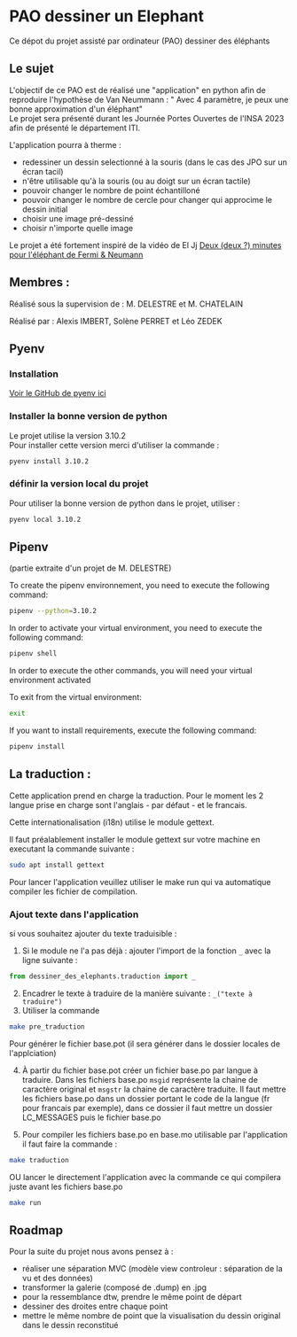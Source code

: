# PAO dessiner un Elephant
Ce dépot du projet assisté par ordinateur (PAO) dessiner des éléphants  

## Le sujet 
L'objectif de ce PAO est de réalisé une "application" en python afin de reproduire l'hypothèse de Van Neummann : 
" Avec 4 paramètre, je peux une bonne approximation d'un éléphant"  
Le projet sera présenté durant les Journée Portes Ouvertes de l'INSA 2023 afin de présenté le département ITI.  

L'application pourra à therme : 
 - redessiner un dessin selectionné à la souris (dans le cas des JPO sur un écran tacil)
 - n'être utilisable qu'à la souris (ou au doigt sur un écran tactile)
 - pouvoir changer le nombre de point échantilloné 
 - pouvoir changer le nombre de cercle pour changer qui approcime le dessin initial
 - choisir une image pré-dessiné
 - choisir n'importe quelle image

Le projet a été fortement inspiré de la vidéo de El Jj [Deux (deux ?) minutes pour l'éléphant de Fermi & Neumann](https://www.youtube.com/watch?v=uazPP0ny3XQ)


## Membres :
Réalisé sous la supervision de : M. DELESTRE et M. CHATELAIN

Réalisé par : Alexis IMBERT, Solène PERRET et Léo ZEDEK

## Pyenv 
### Installation 
[Voir le GitHub de pyenv ici](https://github.com/pyenv/pyenv)

### Installer la bonne version de python
Le projet utilise la version 3.10.2  
Pour installer cette version merci d'utiliser la commande : 

```bash
pyenv install 3.10.2
```

### définir la version local du projet
Pour utiliser la bonne version de python dans le projet, utiliser :
```bash
pyenv local 3.10.2
```
## Pipenv

(partie extraite d'un projet de M. DELESTRE)

To create the pipenv environnement, you need to execute the following command:
```bash
pipenv --python=3.10.2
```

In order to activate your virtual environment, you need to execute the following command:
```bash
pipenv shell
```
In order to execute the other commands, you will need your virtual environment activated

To exit from the virtual environment:
```bash
exit
```

If you want to install requirements, execute the following command:
```bash
pipenv install
```

## La traduction :
Cette application prend en charge la traduction. Pour le moment les 2 langue prise en charge sont l'anglais - par défaut - et le francais.

Cette internationalisation (i18n) utilise le module gettext.

Il faut préalablement installer le module gettext sur votre machine en executant la commande suivante :
```bash
sudo apt install gettext
```

Pour lancer l'application veuillez utiliser le make run qui va automatique compiler les fichier de compilation.

### Ajout texte dans l'application
si vous souhaitez ajouter du texte traduisible :
1. Si le module ne l'a pas déjà : ajouter l'import de la fonction ```_``` avec la ligne suivante :
```python
from dessiner_des_elephants.traduction import _
```
2. Encadrer le texte à traduire de la manière suivante :  ```_("texte à traduire")```
3. Utiliser la commande 
```bash
make pre_traduction
```
Pour générer le fichier base.pot (il sera générer dans le dossier locales de l'applciation)

4. À partir du fichier base.pot créer un fichier base.po par langue à traduire.
Dans les fichiers base.po ```msgid``` représente la chaine de caractère original et ```msgstr``` la chaine de caractère traduite.
Il faut mettre les fichiers base.po dans un dossier portant le code de la langue (fr pour francais par exemple), dans ce dossier il faut mettre un dossier LC_MESSAGES puis le fichier base.po

5. Pour compiler les fichiers base.po en base.mo utilisable par l'application il faut faire la commande :
```bash
make traduction
```
OU lancer le directement l'application avec la commande ce qui compilera juste avant les fichiers base.po
```bash
make run
```


## Roadmap
Pour la suite du projet nous avons pensez à :
 - réaliser une séparation MVC (modèle view controleur : séparation de la vu et des données)
 - transformer la galerie (composé de .dump) en .jpg
 - pour la ressemblance dtw, prendre le même point de départ
 - dessiner des droites entre chaque point
 - mettre le même nombre de point que la visualisation du dessin original dans le dessin reconstitué
